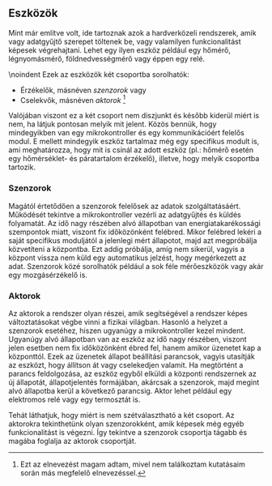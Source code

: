 ## Eszközök
Mint már említve volt, ide tartoznak azok a hardverközeli rendszerek, amik vagy
adatgyűjtő szerepet töltenek be, vagy valamilyen funkcionalitást képesek végrehajtani.
Lehet egy ilyen eszköz például egy hőmérő, légnyomásmérő, földnedvességmérő vagy
éppen egy relé.

\noindent
Ezek az eszközök két csoportba sorolhatók:

- Érzékelők, másnéven *szenzorok* vagy
- Cselekvők, másnéven *aktorok* [^actor_naming]

[^actor_naming]: Ezt az elnevezést magam adtam, mivel nem találkoztam kutatásaim
során más megfelelő elnevezéssel.

Valójában viszont ez a két csoport nem diszjunkt és később kiderül
miért is nem, ha látjuk pontosan melyik mit jelent. Közös bennük, hogy mindegyikben
van egy mikrokontroller és egy kommunikációért felelős modul. E mellett mindegyik
eszköz tartalmaz még egy specifikus modult is, ami meghatározza, hogy mit is csinál
az adott eszköz (pl.: hőmérő esetén egy hőmérséklet- és páratartalom érzékelő),
illetve, hogy melyik csoportba tartozik.

### Szenzorok
Magától értetődően a szenzorok felelősek az adatok szolgáltatásáért. Működését
tekintve a mikrokontroller vezérli az adatgyűjtés és küldés folyamatát. Az idő nagy részében
alvó állapotban van energiatakarékossági szempontok miatt, viszont fix időközönként
felébred. Mikor felébred lekéri a saját specifikus moduljától a jelenlegi mért
állapotot, majd azt megpróbálja közvetíteni a központba. Ezt addig próbálja, amíg
nem sikerül, vagyis a központ vissza nem küld egy automatikus jelzést, hogy megérkezett
az adat. Szenzorok közé sorolhatók például a sok féle mérőeszközök vagy akár egy
mozgásérzékelő is.

### Aktorok
Az aktorok a rendszer olyan részei, amik segítségével a rendszer képes változtatásokat
végbe vinni a fizikai világban. Hasonló a helyzet a szenzorok esetéhez, hiszen
ugyanúgy a mikrokontroller kezel mindent. Ugyanúgy alvó állapotban van az eszköz
az idő nagy részében, viszont jelen esetben nem fix időközönként ébred fel, hanem
amikor üzenetet kap a központtól. Ezek az üzenetek állapot beállítási parancsok,
vagyis utasítják az eszközt, hogy állítson át vagy cselekedjen valamit. Ha megtörtént
a parancs feldolgozása, az eszköz egyből elküldi a központi rendszernek az új állapotát,
állapotjelentés formájában, akárcsak a szenzorok, majd megint alvó állapotba kerül
a következő parancsig. Aktor lehet például egy elektromos relé vagy egy termosztát is.

Tehát láthatjuk, hogy miért is nem szétválasztható a két csoport. Az aktorokra
tekinthetünk olyan szenzorokként, amik képesek még egyéb funkcionalitást is végezni.
Így tekintve a szenzorok csoportja tágabb és magába foglalja az aktorok csoportját.

